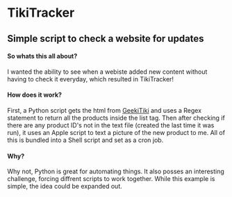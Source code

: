 # TikiTracker
## Simple script to check a website for updates
#### So whats this all about?
I wanted the ability to see when a webiste added new content without having to check it everyday, which resulted in TikiTracker!
#### How does it work?
First, a Python script gets the html from [GeekiTiki](http://www.geekitikis.com/products) and uses a Regex statement to return all the products inside the list tag. Then after checking if there are any product ID's not in the text file (created the last time it was run), it uses an Apple script to text a picture of the new product to me. All of this is bundled into a Shell script and set as a cron job.
#### Why?
Why not, Python is great for automating things. It also posses an interesting challenge, forcing diffrent scripts to work together. While this example is simple, the idea could be expanded out.
